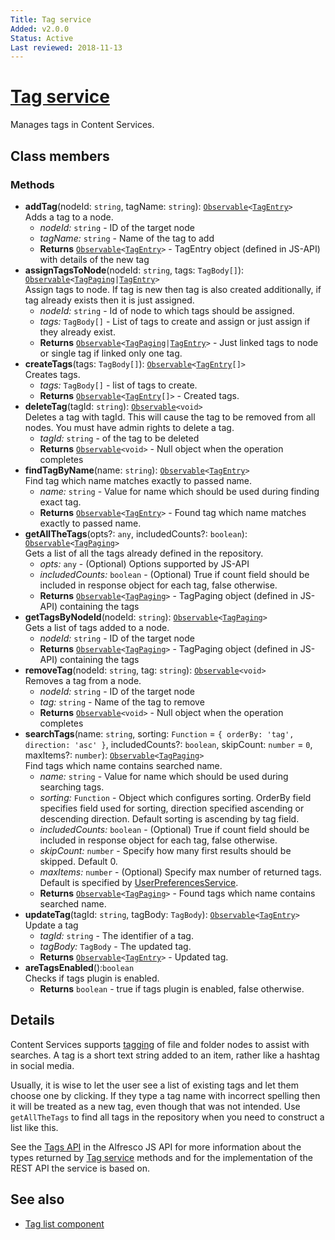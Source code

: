 ```yaml
---
Title: Tag service
Added: v2.0.0
Status: Active
Last reviewed: 2018-11-13
---
```


# [Tag service](../../../lib/content-services/src/lib/tag/services/tag.service.ts "Defined in tag.service.ts")

Manages tags in Content Services.

## Class members

### Methods

-   **addTag**(nodeId: `string`, tagName: `string`): [`Observable`](http://reactivex.io/documentation/observable.html)`<`[`TagEntry`](https://github.com/Alfresco/alfresco-js-api/blob/master/src/alfresco-core-rest-api/docs/TagEntry.md)`>`<br/>
    Adds a tag to a node.
    -   _nodeId:_ `string`  - ID of the target node
    -   _tagName:_ `string`  - Name of the tag to add
    -   **Returns** [`Observable`](http://reactivex.io/documentation/observable.html)`<`[`TagEntry`](https://github.com/Alfresco/alfresco-js-api/blob/master/src/alfresco-core-rest-api/docs/TagEntry.md)`>` - TagEntry object (defined in JS-API) with details of the new tag
-   **assignTagsToNode**(nodeId: `string`, tags: `TagBody[]`): [`Observable`](http://reactivex.io/documentation/observable.html)`<`[`TagPaging`](https://github.com/Alfresco/alfresco-js-api/blob/master/src/alfresco-core-rest-api/docs/TagPaging.md)`|`[`TagEntry`](https://github.com/Alfresco/alfresco-js-api/blob/master/src/alfresco-core-rest-api/docs/TagEntry.md)`>`<br/>
    Assign tags to node. If tag is new then tag is also created additionally, if tag already exists then it is just assigned.
    -   _nodeId:_ `string`  - Id of node to which tags should be assigned.
    -   _tags:_ `TagBody[]`  - List of tags to create and assign or just assign if they already exist.
    -   **Returns** [`Observable`](http://reactivex.io/documentation/observable.html)`<`[`TagPaging`](https://github.com/Alfresco/alfresco-js-api/blob/master/src/alfresco-core-rest-api/docs/TagPaging.md)`|`[`TagEntry`](https://github.com/Alfresco/alfresco-js-api/blob/master/src/alfresco-core-rest-api/docs/TagEntry.md)`>` - Just linked tags to node or single tag if linked only one tag.
-   **createTags**(tags: `TagBody[]`): [`Observable`](http://reactivex.io/documentation/observable.html)`<`[`TagEntry`](https://github.com/Alfresco/alfresco-js-api/blob/master/src/alfresco-core-rest-api/docs/TagEntry.md)`[]>`<br/>
    Creates tags.
    -   _tags:_ `TagBody[]`  - list of tags to create.
    -   **Returns** [`Observable`](http://reactivex.io/documentation/observable.html)`<`[`TagEntry`](https://github.com/Alfresco/alfresco-js-api/blob/master/src/alfresco-core-rest-api/docs/TagEntry.md)`[]>` - Created tags.
-   **deleteTag**(tagId: `string`): [`Observable`](http://reactivex.io/documentation/observable.html)`<void>`<br/>
    Deletes a tag with tagId. This will cause the tag to be removed from all nodes. You must have admin rights to delete a tag.
    -   _tagId:_ `string`  - of the tag to be deleted
    -   **Returns** [`Observable`](http://reactivex.io/documentation/observable.html)`<void>` - Null object when the operation completes
-   **findTagByName**(name: `string`): [`Observable`](http://reactivex.io/documentation/observable.html)`<`[`TagEntry`](https://github.com/Alfresco/alfresco-js-api/blob/master/src/alfresco-core-rest-api/docs/TagEntry.md)`>`<br/>
    Find tag which name matches exactly to passed name.
    -   _name:_ `string`  - Value for name which should be used during finding exact tag.
    -   **Returns** [`Observable`](http://reactivex.io/documentation/observable.html)`<`[`TagEntry`](https://github.com/Alfresco/alfresco-js-api/blob/master/src/alfresco-core-rest-api/docs/TagEntry.md)`>` - Found tag which name matches exactly to passed name.
-   **getAllTheTags**(opts?: `any`, includedCounts?: `boolean`): [`Observable`](http://reactivex.io/documentation/observable.html)`<`[`TagPaging`](https://github.com/Alfresco/alfresco-js-api/blob/master/src/alfresco-core-rest-api/docs/TagPaging.md)`>`<br/>
    Gets a list of all the tags already defined in the repository.
    -   _opts:_ `any`  - (Optional) Options supported by JS-API
    -   _includedCounts:_ `boolean`  - (Optional) True if count field should be included in response object for each tag, false otherwise.
    -   **Returns** [`Observable`](http://reactivex.io/documentation/observable.html)`<`[`TagPaging`](https://github.com/Alfresco/alfresco-js-api/blob/master/src/alfresco-core-rest-api/docs/TagPaging.md)`>` - TagPaging object (defined in JS-API) containing the tags
-   **getTagsByNodeId**(nodeId: `string`): [`Observable`](http://reactivex.io/documentation/observable.html)`<`[`TagPaging`](https://github.com/Alfresco/alfresco-js-api/blob/master/src/alfresco-core-rest-api/docs/TagPaging.md)`>`<br/>
    Gets a list of tags added to a node.
    -   _nodeId:_ `string`  - ID of the target node
    -   **Returns** [`Observable`](http://reactivex.io/documentation/observable.html)`<`[`TagPaging`](https://github.com/Alfresco/alfresco-js-api/blob/master/src/alfresco-core-rest-api/docs/TagPaging.md)`>` - TagPaging object (defined in JS-API) containing the tags
-   **removeTag**(nodeId: `string`, tag: `string`): [`Observable`](http://reactivex.io/documentation/observable.html)`<void>`<br/>
    Removes a tag from a node.
    -   _nodeId:_ `string`  - ID of the target node
    -   _tag:_ `string`  - Name of the tag to remove
    -   **Returns** [`Observable`](http://reactivex.io/documentation/observable.html)`<void>` - Null object when the operation completes
-   **searchTags**(name: `string`, sorting: `Function` = `{ orderBy: 'tag', direction: 'asc' }`, includedCounts?: `boolean`, skipCount: `number` = `0`, maxItems?: `number`): [`Observable`](http://reactivex.io/documentation/observable.html)`<`[`TagPaging`](https://github.com/Alfresco/alfresco-js-api/blob/master/src/alfresco-core-rest-api/docs/TagPaging.md)`>`<br/>
    Find tags which name contains searched name.
    -   _name:_ `string`  - Value for name which should be used during searching tags.
    -   _sorting:_ `Function`  - Object which configures sorting. OrderBy field specifies field used for sorting, direction specified ascending or descending direction. Default sorting is ascending by tag field.
    -   _includedCounts:_ `boolean`  - (Optional) True if count field should be included in response object for each tag, false otherwise.
    -   _skipCount:_ `number`  - Specify how many first results should be skipped. Default 0.
    -   _maxItems:_ `number`  - (Optional) Specify max number of returned tags. Default is specified by [UserPreferencesService](../../core/services/user-preferences.service.md).
    -   **Returns** [`Observable`](http://reactivex.io/documentation/observable.html)`<`[`TagPaging`](https://github.com/Alfresco/alfresco-js-api/blob/master/src/alfresco-core-rest-api/docs/TagPaging.md)`>` - Found tags which name contains searched name.
-   **updateTag**(tagId: `string`, tagBody: `TagBody`): [`Observable`](http://reactivex.io/documentation/observable.html)`<`[`TagEntry`](https://github.com/Alfresco/alfresco-js-api/blob/master/src/alfresco-core-rest-api/docs/TagEntry.md)`>`<br/>
    Update a tag
    -   _tagId:_ `string`  - The identifier of a tag.
    -   _tagBody:_ `TagBody`  - The updated tag.
    -   **Returns** [`Observable`](http://reactivex.io/documentation/observable.html)`<`[`TagEntry`](https://github.com/Alfresco/alfresco-js-api/blob/master/src/alfresco-core-rest-api/docs/TagEntry.md)`>` - Updated tag.
-   **areTagsEnabled**():`boolean`<br/>
    Checks if tags plugin is enabled.
    -   **Returns** `boolean` - true if tags plugin is enabled, false otherwise.

## Details

Content Services supports
[tagging](https://support.hyland.com/r/Alfresco/Alfresco-Content-Services/23.3/Alfresco-Content-Services/Develop/REST-API-Guide/Searching-for-Content)
of file and folder nodes to assist with searches. A tag is a short
text string added to an item, rather like a hashtag in social media.

Usually, it is wise to let the user see a list of existing tags and let
them choose one by clicking. If they type a tag name with incorrect spelling
then it will be treated as a new tag, even though that was not intended.
Use `getAllTheTags` to find all tags in the repository when you need to
construct a list like this.

See the
[Tags API](https://github.com/Alfresco/alfresco-js-api/blob/master/src/alfresco-core-rest-api/docs/TagsApi.md)
in the Alfresco JS API for more information about the types returned by [Tag
service](tag.service.md) methods and for the implementation of the REST API the service is
based on.

## See also

-   [Tag list component](../components/tag-list.component.md)
